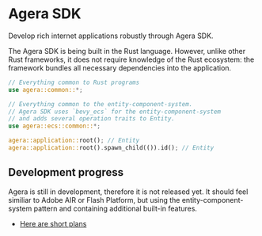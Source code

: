 # Agera SDK

Develop rich internet applications robustly through Agera SDK.

The Agera SDK is being built in the Rust language. However, unlike other Rust frameworks, it does not require knowledge of the Rust ecosystem: the framework bundles all necessary dependencies into the application.

```rust
// Everything common to Rust programs
use agera::common::*;

// Everything common to the entity-component-system.
// Agera SDK uses `bevy_ecs` for the entity-component-system
// and adds several operation traits to Entity.
use agera::ecs::common::*;

agera::application::root(); // Entity
agera::application::root().spawn_child(()).id(); // Entity
```

## Development progress

Agera is still in development, therefore it is not released yet. It should feel similiar to Adobe AIR or Flash Platform, but using the entity-component-system pattern and containing additional built-in features.

- [Here are short plans](docs/plans.md)
